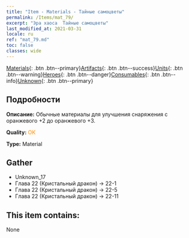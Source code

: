 ```yaml
---
title: "Item - Materials - Тайные самоцветы"
permalink: /Items/mat_79/
excerpt: "Эра хаоса  Тайные самоцветы"
last_modified_at: 2021-03-31
locale: ru
ref: "mat_79.md"
toc: false
classes: wide
---
```

 [Materials](/ru/Items/){: .btn .btn--primary}[Artifacts](/ru/Items/Artifacts/){: .btn .btn--success}[Units](/ru/Items/Units/){: .btn .btn--warning}[Heroes](/ru/Items/Heroes/){: .btn .btn--danger}[Consumables](/ru/Items/Consumables/){: .btn .btn--info}[Unknown](/ru/Items/Unknown/){: .btn .btn--primary}

## Подробности
 **Описание:** Обычные материалы для улучшения снаряжения c оранжевого +2 до оранжевого +3.

 **Quality:** <span style="color: #FF8C00">OK</span>

 **Type:** Material

## Gather

*    Unknown_17 
*    Глава 22 (Кристальный дракон) -> 22-1 
*    Глава 22 (Кристальный дракон) -> 22-5 
*    Глава 22 (Кристальный дракон) -> 22-11 

## This item contains:

  None

